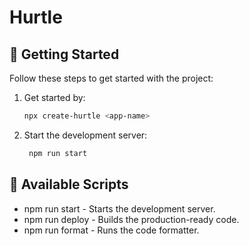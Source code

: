 # Hurtle

## 🚀 Getting Started

Follow these steps to get started with the project:

1. Get started by:

    ```bash
    npx create-hurtle <app-name>
    ```

3. Start the development server:

    ```bash
     npm run start
    ```
   
## 📜 Available Scripts

- npm run start - Starts the development server.
- npm run deploy - Builds the production-ready code.
- npm run format - Runs the code formatter.
